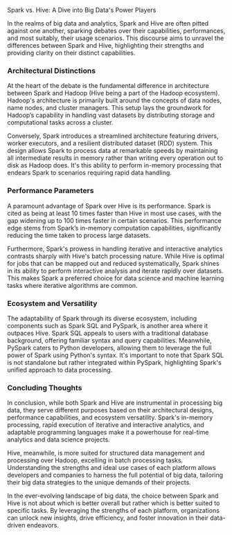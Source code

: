 Spark vs. Hive: A Dive into Big Data's Power Players

In the realms of big data and analytics, Spark and Hive are often pitted against one another, sparking debates over their capabilities, performances, and most suitably, their usage scenarios. This discourse aims to unravel the differences between Spark and Hive, highlighting their strengths and providing clarity on their distinct capabilities.

### Architectural Distinctions

At the heart of the debate is the fundamental difference in architecture between Spark and Hadoop (Hive being a part of the Hadoop ecosystem). Hadoop's architecture is primarily built around the concepts of data nodes, name nodes, and cluster managers. This setup lays the groundwork for Hadoop’s capability in handling vast datasets by distributing storage and computational tasks across a cluster.

Conversely, Spark introduces a streamlined architecture featuring drivers, worker executors, and a resilient distributed dataset (RDD) system. This design allows Spark to process data at remarkable speeds by maintaining all intermediate results in memory rather than writing every operation out to disk as Hadoop does. It's this ability to perform in-memory processing that endears Spark to scenarios requiring rapid data handling.

### Performance Parameters

A paramount advantage of Spark over Hive is its performance. Spark is cited as being at least 10 times faster than Hive in most use cases, with the gap widening up to 100 times faster in certain scenarios. This performance edge stems from Spark’s in-memory computation capabilities, significantly reducing the time taken to process large datasets.

Furthermore, Spark's prowess in handling iterative and interactive analytics contrasts sharply with Hive's batch processing nature. While Hive is optimal for jobs that can be mapped out and reduced systematically, Spark shines in its ability to perform interactive analysis and iterate rapidly over datasets. This makes Spark a preferred choice for data science and machine learning tasks where iterative algorithms are common.

### Ecosystem and Versatility

The adaptability of Spark through its diverse ecosystem, including components such as Spark SQL and PySpark, is another area where it outpaces Hive. Spark SQL appeals to users with a traditional database background, offering familiar syntax and query capabilities. Meanwhile, PySpark caters to Python developers, allowing them to leverage the full power of Spark using Python's syntax. It's important to note that Spark SQL is not standalone but rather integrated within PySpark, highlighting Spark's unified approach to data processing.

### Concluding Thoughts

In conclusion, while both Spark and Hive are instrumental in processing big data, they serve different purposes based on their architectural designs, performance capabilities, and ecosystem versatility. Spark's in-memory processing, rapid execution of iterative and interactive analytics, and adaptable programming languages make it a powerhouse for real-time analytics and data science projects.

Hive, meanwhile, is more suited for structured data management and processing over Hadoop, excelling in batch processing tasks. Understanding the strengths and ideal use cases of each platform allows developers and companies to harness the full potential of big data, tailoring their big data strategies to the unique demands of their projects.

In the ever-evolving landscape of big data, the choice between Spark and Hive is not about which is better overall but rather which is better suited to specific tasks. By leveraging the strengths of each platform, organizations can unlock new insights, drive efficiency, and foster innovation in their data-driven endeavors.
